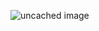 ![uncached image](http://www.plantuml.com/plantuml/proxy?cache=no&src=https://raw.githubusercontent.com/faAnswer/EShop-Builder-SpringCloud-Microservice/master/uml.txt)
